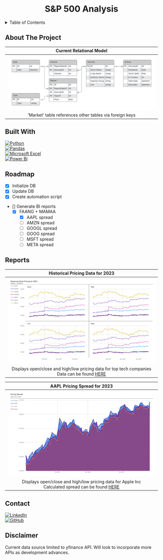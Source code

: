 <h1 align="center">S&P 500 Analysis</h1>
<!-- TABLE OF CONTENTS -->
<details>
  <summary>Table of Contents</summary>
  <ol>
    <li>
      <a href="#about-the-project">About The Project</a>
      <ul>
        <li><a href="#built-with">Built With</a></li>
      </ul>
    </li>
    <li><a href="#roadmap">Roadmap</a></li>
    <li><a href="#reports">Reports</a></li>
    <li><a href="#contact">Contact</a></li>
    <li><a href="#disclaimer">Disclaimer</a></li>
  </ol>
</details>

## About The Project
| Current Relational Model |
|:--:|
|![](docs/images/RelationalDiagram_V4.png)|
|'Market' table references other tables via foreign keys|

## Built With
[![Python](https://img.shields.io/badge/python-3670A0?style=for-the-badge&logo=python&logoColor=ffdd54)][python-url] <br />
[![Pandas](https://img.shields.io/badge/pandas-%23150458.svg?style=for-the-badge&logo=pandas&logoColor=white)][pandas-url]<br />
[![Microsoft Excel](https://img.shields.io/badge/Microsoft_Excel-217346?style=for-the-badge&logo=microsoft-excel&logoColor=white)][excel-url]<br />
[![Power Bi](https://img.shields.io/badge/power_bi-F2C811?style=for-the-badge&logo=powerbi&logoColor=black)][powerbi-url]

## Roadmap
- [x] Initialize DB
- [x] Update DB
- [x] Create automation script
- [] Generate BI reports
    - [x] FAANG + MAMAA 
        - [x] AAPL spread
        - [ ] AMZN spread
        - [ ] GOOGL spread
        - [ ] GOOG spread
        - [ ] MSFT spread
        - [ ] META spread

## Reports
| Historical Pricing Data for 2023 |
|:--:|
|![](docs/images/FAANG+MAMAAPricingData.png)|
|Displays open/close and high/low pricing data for top tech companies<br />Data can be found [HERE](Reports/FAANG+MAMAA%20Pricing%20Data.csv)|

|AAPL Pricing Spread for 2023|
|:--:|
|![](docs/images/AAPLPricingSpreadVisual.png)|
|Displays open/close and high/low pricing data for Apple Inc<br />Calculated spread can be found [HERE](Reports/AAPL%20Pricing%20Spread.csv)|

## Contact
[![LinkedIn](https://img.shields.io/badge/linkedin-%230077B5.svg?style=for-the-badge&logo=linkedin&logoColor=white)][linkedin-url]<br />
[![GitHub](https://img.shields.io/badge/github-%23121011.svg?style=for-the-badge&logo=github&logoColor=white)][github-url]

## Disclaimer
Current data source limited to yfinance API. Will look to incorporate more APIs as development advances.


[python-url]: https://www.python.org/
[pandas-url]: https://pandas.pydata.org/
[excel-url]: https://www.microsoft.com/en-us/microsoft-365/excel
[powerbi-url]: https://powerbi.microsoft.com/en-us/
[linkedin-url]: https://linkedin.com/in/nicholasdagostino
[github-url]: https://github.com/nickdgas
